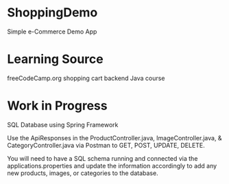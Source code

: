 # ShoppingDemo
 Simple e-Commerce Demo App 
# Learning Source
 freeCodeCamp.org shopping cart backend Java course
# Work in Progress
SQL Database using Spring Framework

Use the ApiResponses in the ProductController.java, ImageController.java, & CategoryController.java via Postman to GET, POST, UPDATE, DELETE. 

You will need to have a SQL schema running and connected via the applications.properties and update the information accordingly to add any new products, images, or categories to the database. 
